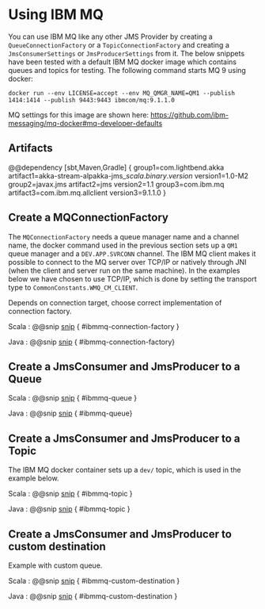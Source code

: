 # Using IBM MQ

You can use IBM MQ like any other JMS Provider by creating a `QueueConnectionFactory` or a `TopicConnectionFactory`
and creating a `JmsConsumerSettings` or `JmsProducerSettings` from it.
The below snippets have been tested with a default IBM MQ docker image which contains queues and topics for testing.
The following command starts MQ 9 using docker:

    docker run --env LICENSE=accept --env MQ_QMGR_NAME=QM1 --publish 1414:1414 --publish 9443:9443 ibmcom/mq:9.1.1.0

MQ settings for this image are shown here: https://github.com/ibm-messaging/mq-docker#mq-developer-defaults

## Artifacts

@@dependency [sbt,Maven,Gradle] {
  group1=com.lightbend.akka
  artifact1=akka-stream-alpakka-jms_$scala.binary.version$
  version1=1.0-M2
  group2=javax.jms
  artifact2=jms
  version2=1.1
  group3=com.ibm.mq
  artifact3=com.ibm.mq.allclient
  version3=9.1.1.0
}

## Create a MQConnectionFactory
The `MQConnectionFactory` needs a queue manager name and a channel name, the docker command used in the previous section sets up a `QM1` queue manager and a `DEV.APP.SVRCONN` channel. The IBM MQ client makes it possible to
connect to the MQ server over TCP/IP or natively through JNI (when the client and server run on the same machine). In the examples below we have chosen to use TCP/IP, which is done by setting the transport type to `CommonConstants.WMQ_CM_CLIENT`.

Depends on connection target, choose correct implementation of connection factory.

Scala
: @@snip [snip](/jms/src/test/scala/docs/scaladsl/JmsIbmmqConnectorsSpec.scala) { #ibmmq-connection-factory }

Java
: @@snip [snip](/jms/src/test/java/docs/javadsl/JmsIbmmqConnectorsTest.java) { #ibmmq-connection-factory} 

## Create a JmsConsumer and JmsProducer to a Queue

Scala
: @@snip [snip](/jms/src/test/scala/docs/scaladsl/JmsIbmmqConnectorsSpec.scala) { #ibmmq-queue }

Java
: @@snip [snip](/jms/src/test/java/docs/javadsl/JmsIbmmqConnectorsTest.java) { #ibmmq-queue} 

## Create a JmsConsumer and JmsProducer to a Topic
The IBM MQ docker container sets up a `dev/` topic, which is used in the example below.

Scala
: @@snip [snip](/jms/src/test/scala/docs/scaladsl/JmsIbmmqConnectorsSpec.scala) { #ibmmq-topic }

Java
: @@snip [snip](/jms/src/test/java/docs/javadsl/JmsIbmmqConnectorsTest.java) { #ibmmq-topic } 

## Create a JmsConsumer and JmsProducer to custom destination
Example with custom queue.

Scala
: @@snip [snip](/jms/src/test/scala/docs/scaladsl/JmsIbmmqConnectorsSpec.scala) { #ibmmq-custom-destination }

Java
: @@snip [snip](/jms/src/test/java/docs/javadsl/JmsIbmmqConnectorsTest.java) { #ibmmq-custom-destination } 
